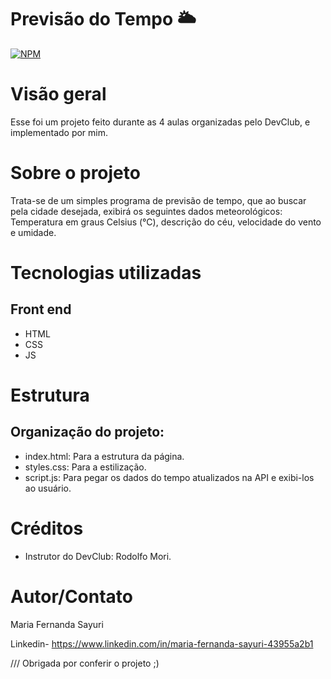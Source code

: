 # Previsão do Tempo 🌥️ 

[![NPM](https://img.shields.io/npm/l/react)](https://github.com/ma-sayuri/previsao-do-tempo/blob/main/LICENSE) 

# Visão geral

Esse foi um projeto feito durante as 4 aulas organizadas pelo DevClub, e implementado por mim.

# Sobre o projeto

Trata-se de um simples programa de previsão de tempo, que ao buscar pela cidade desejada, exibirá os seguintes dados meteorológicos: Temperatura em graus Celsius (°C), descrição do céu, velocidade do vento e umidade.

# Tecnologias utilizadas
## Front end
- HTML
- CSS
- JS

# Estrutura 
## Organização do projeto:

- index.html: Para a estrutura da página.
- styles.css: Para a estilização.
- script.js: Para pegar os dados do tempo atualizados na API e exibi-los ao usuário.

# Créditos

- Instrutor do DevClub: Rodolfo Mori.

# Autor/Contato

Maria Fernanda Sayuri

Linkedin- https://www.linkedin.com/in/maria-fernanda-sayuri-43955a2b1

///
Obrigada por conferir o projeto ;)
